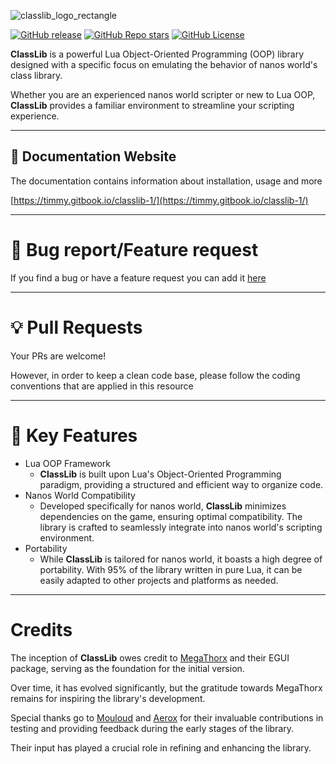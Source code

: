 ![classlib_logo_rectangle](https://github.com/Timmy-the-nobody/ClassLib/assets/51171246/e0c93725-f301-4c81-96c3-1d28ba13702a)

[![GitHub release](https://img.shields.io/github/release/Timmy-the-nobody/ClassLib.svg)](https://GitHub.com/Timmy-the-nobody/ClassLib/releases/)
[![GitHub Repo stars](https://img.shields.io/github/stars/Timmy-the-nobody/ClassLib)](https://github.com/Timmy-the-nobody/ClassLib/stargazers)
[![GitHub License](https://img.shields.io/github/license/Timmy-the-nobody/ClassLib)](https://github.com/Timmy-the-nobody/ClassLib?tab=GPL-3.0-1-ov-file#readme)

<b>ClassLib</b> is a powerful Lua Object-Oriented Programming (OOP) library designed with a specific focus on emulating the behavior of nanos world's class library.

Whether you are an experienced nanos world scripter or new to Lua OOP, <b>ClassLib</b> provides a familiar environment to streamline your scripting experience.

---

## 📘 Documentation Website

The documentation contains information about installation, usage and more

[https://timmy.gitbook.io/classlib-1/](https://timmy.gitbook.io/classlib-1/)

---

# 🐛 Bug report/Feature request

If you find a bug or have a feature request you can add it [here](https://github.com/Timmy-the-nobody/ClassLib/issues/new/choose)

---

# 💡 Pull Requests

Your PRs are welcome!

However, in order to keep a clean code base, please follow the coding conventions that are applied in this resource

---

# 📑 Key Features

- Lua OOP Framework
  - <b>ClassLib</b> is built upon Lua's Object-Oriented Programming paradigm, providing a structured and efficient way to organize code.
- Nanos World Compatibility
  - Developed specifically for nanos world, <b>ClassLib</b> minimizes dependencies on the game, ensuring optimal compatibility. The library is crafted to seamlessly integrate into nanos world's scripting environment.
- Portability
  - While <b>ClassLib</b> is tailored for nanos world, it boasts a high degree of portability. With 95% of the library written in pure Lua, it can be easily adapted to other projects and platforms as needed.

------

# Credits

The inception of <b>ClassLib</b> owes credit to [MegaThorx](https://github.com/MegaThorx) and their EGUI package, serving as the foundation for the initial version.

Over time, it has evolved significantly, but the gratitude towards MegaThorx remains for inspiring the library's development.

Special thanks go to [Mouloud](https://github.com/MouloudP) and [Aerox](https://github.com/aeroxfr) for their invaluable contributions in testing and providing feedback during the early stages of the library.

Their input has played a crucial role in refining and enhancing the library.
